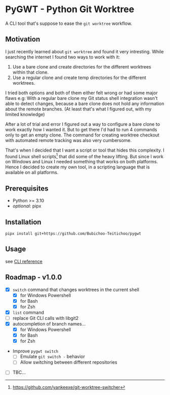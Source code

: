 # PyGWT - Python Git Worktree

A CLI tool that's suppose to ease the `git worktree` workflow.

## Motivation

I just recently learned about `git worktree`
and found it very intresting.
While searching the internet
I found two ways to work with it:

1. Use a bare clone and create directories for the different worktrees within that clone.
1. Use a regular clone and create temp directories for the different worktrees.

I tried both options
and both of them either felt wrong
or had some major flaws e.g:
With a regular bare clone
my Git status shell integration wasn't able to detect changes,
because a bare clone does not hold any information
about the remote branches.
(At least that's what I figured out, with my limited knowledge)

After a lot of trial and error I figured out a way
to configure a bare clone to work exactly how I wanted it.
But to get there I'd had to run 4 commands only to get an empty clone.
The command for creating worktree checkout
with automated remote tracking was also very cumbersome.

That's when I decided that I want a script or tool that hides this complexity.
I found Linux shell scripts[^1] that did some of the heavy lifting.
But since I work on Windows and Linux I needed something that works on both platforms.
Hence I decided to create my own tool,
in a scripting language that is available on all platforms.

## Prerequisites

- Python >= 3.10
- *optional*: pipx

## Installation

```shell
pipx install git+https://github.com/Bubichoo-Teitichoo/pygwt
```

## Usage

see [CLI reference](https://bubichoo-teitichoo.github.io/pygwt/latest/cli/)

## Roadmap - v1.0.0

- [x] `switch` command that changes worktrees in the current shell
    - [x] for Windows Powershell
    - [x] for Bash
    - [x] for Zsh
- [x] `list` command
- [ ] replace Git CLI calls with libgit2
- [x] autocompletion of branch names...
    - [x] for Windows Powershell
    - [x] for Bash
    - [x] for Zsh
- Improve `pygwt switch`
    - [ ] Emulate `git switch -` behavior
    - [ ] Allow switching between different repositories
- [ ] TBC...

[^1]: <https://github.com/yankeexe/git-worktree-switcher>
